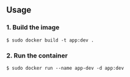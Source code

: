 Usage
-----

### 1. Build the image

    $ sudo docker build -t app:dev .

### 2. Run the container

    $ sudo docker run --name app-dev -d app:dev

